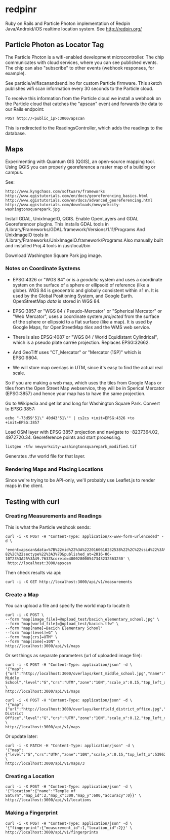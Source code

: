 # redpinr

Ruby on Rails and Particle Photon implementation of Redpin Java/Android/iOS realtime 
location system. See http://redpin.org/

## Particle Photon as Locator Tag

The Particle Photon is a wifi-enabled development microcontroller. The chip communicates
with cloud services, where you can see published events. The chip can also "subscribe"
to other events (webhook responses, for example).

See particle/wifiscanandsend.ino for custom Particle firmware. This sketch publishes 
wifi scan information every 30 seconds to the Particle cloud.

To receive this information from the Particle cloud we install a webhook on the 
Particle cloud that catches the "apscan" event and forwards the data 
to our Rails endpoint:

    POST http://<public_ip>:3000/apscan
    
This is redirected to the ReadingsController, which adds the readings to the
database.

## Maps

Experimenting with Quantum GIS (QGIS), an open-source mapping tool. Using QGIS
you can properly georeference a raster map of a building or campus.

See:
    
    http://www.kyngchaos.com/software/frameworks
    http://www.qgistutorials.com/en/docs/georeferencing_basics.html
    http://www.qgistutorials.com/en/docs/advanced_georeferencing.html
    http://www.qgistutorials.com/downloads/newyorkcity-washingtonsquarepark.jpg

Install GDAL, UnixImageIO, QGIS.  Enable OpenLayers and GDAL Georeferencer plugins.
This installs GDAL tools in /Library/Frameworks/GDAL.framework/Versions/1.11/Programs
And UnixImageIO tools in /Library/Frameworks/UnixImageIO.framework/Programs
Also manually built and installed Proj.4 tools in /usr/local/bin

Download Washington Square Park jpg image.

### Notes on Coordinate Systems

* EPSG:4326 or "WGS 84" or is a *geodetic* system and uses a coordinate system on the 
surface of a sphere or ellipsoid of reference (like a globe). WGS 84 is geocentric 
and globally consistent  within ±1 m. It is used by the Global Positioning System,
and Google Earth. OpenStreetMap *data* is stored in WGS 84.

* EPSG:3857 or "WGS 84 / Pseudo-Mercator" or "Spherical Mercator" or "Web Mercator", 
uses a coordinate system *projected* from the surface of the sphere or ellipsoid 
to a flat surface (like a map). It is used by Google Maps, for OpenStreetMap *tiles* 
and the WMS web service.

* There is also EPSG:4087 or "WGS 84 / 	World Equidistant Cylindrical", which is a 
pseudo plate carrée projection. Replaces EPSG:32662.

* And GeoTiff uses "CT_Mercator" or "Mercator (1SP)" which is EPSG:9804.

* We will store map overlays in UTM, since it's easy to find the actual real scale.

So if you are making a web map, which uses the tiles from Google Maps or 
tiles from the Open Street Map webservice, they will be in Sperical Mercator (EPSG:3857)
and hence your map has to have the same projection.

Go to Wikipedia and get lat and long for Washington Square Park.
Convert to EPSG:3857:

    echo "-73d59'51\" 40d43'51\"" | cs2cs +init=EPSG:4326 +to +init=EPSG:3857

Load OSM layer with EPSG:3857 projection and navigate to -8237364.02, 4972720.34.
Georeference points and start processing.

    listgeo -tfw newyorkcity-washingtonsquarepark_modified.tif 

Generates .tfw world file for that layer.

### Rendering Maps and Placing Locations

Since we're trying to be API-only, we'll probably use Leaflet.js to render maps
in the client.

## Testing with curl

### Creating Measurements and Readings

This is what the Particle webhook sends:

    curl -i -X POST -H "Content-Type: application/x-www-form-urlencoded" -d \
     'event=apscan&data=%7B%22mid%22%3A%2220160610232538%22%2C%22ssid%22%3A%22Black%20Log%20Network%22%2C%22bssid%22%3A%22881fa141bcd8%22%2C%22channel%22%3A11%2C%22rssi%22%3A-82%2C%22sectype%22%3A3%7D&published_at=2016-06-10T23%3A25%3A49.763Z&coreid=400028000547343232363230' \
     http://localhost:3000/apscan

Then check results via api:

    curl -i -X GET http://localhost:3000/api/v1/measurements

### Create a Map

You can upload a file and specify the world map to locate it:

    curl -i -X POST \
    --form "map[image_file]=@upload_test/bacich_elementary_school.jpg" \
    --form "map[world_file]=@upload_test/bacich.tfw" \
    --form "map[name]=Bacich Elementary School"
    --form "map[level]=G" \
    --form "map[crs]=UTM" \
    --form "map[zone]=10N" \
    http://localhost:3000/api/v1/maps
    
Or set things as separate parameters (url of uploaded image file):

    curl -i -X POST -H "Content-Type: application/json" -d \
    '{"map":{"url":"http://localhost:3000/overlays/kent_middle_school.jpg","name":"Kent Middle School","level":"G","crs":"UTM","zone":"10N","scale_x":0.15,"top_left_x":539620.9,"top_left_y":4200786.2}}' \
    http://localhost:3000/api/v1/maps

    curl -i -X POST -H "Content-Type: application/json" -d \
    '{"map":{"url":"http://localhost:3000/overlays/kentfield_district_office.jpg","name":"Kentfield District Office","level":"G","crs":"UTM","zone":"10N","scale_x":0.12,"top_left_x":539590.8,"top_left_y":4200643.2}}' \
    http://localhost:3000/api/v1/maps

Or update later:

    curl -i -X PATCH -H "Content-Type: application/json" -d \
    '{"map":{"level":"G","crs":"UTM","zone":"10N","scale_x":0.15,"top_left_x":539620.9,"top_left_y":4200786.2}}' \
    http://localhost:3000/api/v1/maps/3

### Creating a Location

    curl -i -X POST -H "Content-Type: application/json" -d \
    '{"location":{"name":"Temple of Saturn","map_id":2,"map_x":300,"map_y":600,"accuracy":0}}' \
    http://localhost:3000/api/v1/locations

### Making a Fingerprint

    curl -i -X POST -H "Content-Type: application/json" -d \
    '{"fingerprint":{"measurement_id":1,"location_id":2}}' \
    http://localhost:3000/api/v1/fingerprints
